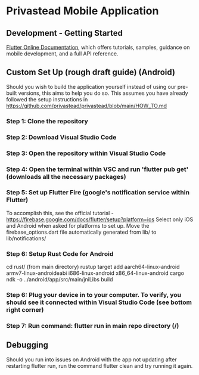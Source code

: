 # Privastead Mobile Application

## Development - Getting Started

[Flutter Online Documentation](https://docs.flutter.dev/), which offers tutorials,
samples, guidance on mobile development, and a full API reference.

## Custom Set Up (rough draft guide) (Android)

Should you wish to build the application yourself instead of using our pre-built versions, this aims to help you do so.
This assumes you have already followed the setup instructions in https://github.com/privastead/privastead/blob/main/HOW_TO.md

### Step 1: Clone the repository

### Step 2: Download Visual Studio Code

### Step 3: Open the repository within Visual Studio Code

### Step 4: Open the terminal within VSC and run 'flutter pub get' (downloads all the necessary packages)

### Step 5: Set up Flutter Fire (google's notification service within Flutter)

To accomplish this, see the official tutorial - https://firebase.google.com/docs/flutter/setup?platform=ios
Select only iOS and Android when asked for platforms to set up.
Move the firebase_options.dart file automatically generated from lib/ to lib/notifications/

### Step 6: Setup Rust Code for Android

cd rust/ (from main directory)
rustup target add aarch64-linux-android armv7-linux-androideabi i686-linux-android x86_64-linux-android
cargo ndk -o ../android/app/src/main/jniLibs build

### Step 6: Plug your device in to your computer. To verify, you should see it connected within Visual Studio Code (see bottom right corner)

### Step 7: Run command: flutter run in main repo directory (/)

## Debugging

Should you run into issues on Android with the app not updating after restarting flutter run, run the command flutter clean and try running it again.

